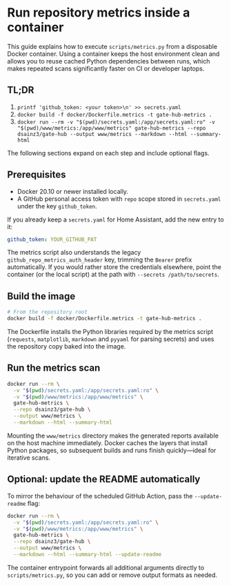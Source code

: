 # Run repository metrics inside a container

This guide explains how to execute `scripts/metrics.py` from a disposable Docker
container. Using a container keeps the host environment clean and allows you to
reuse cached Python dependencies between runs, which makes repeated scans
significantly faster on CI or developer laptops.

## TL;DR

1. `printf 'github_token: <your token>\n' >> secrets.yaml`
2. `docker build -f docker/Dockerfile.metrics -t gate-hub-metrics .`
3. `docker run --rm -v "$(pwd)/secrets.yaml:/app/secrets.yaml:ro" -v "$(pwd)/www/metrics:/app/www/metrics" gate-hub-metrics --repo dsainz3/gate-hub --output www/metrics --markdown --html --summary-html`

The following sections expand on each step and include optional flags.

## Prerequisites

- Docker 20.10 or newer installed locally.
- A GitHub personal access token with `repo` scope stored in `secrets.yaml`
  under the key `github_token`.

If you already keep a `secrets.yaml` for Home Assistant, add the new entry to it:

```yaml
github_token: YOUR_GITHUB_PAT
```

The metrics script also understands the legacy
`github_repo_metrics_auth_header` key, trimming the `Bearer` prefix
automatically. If you would rather store the credentials elsewhere, point the
container (or the local script) at the path with `--secrets /path/to/secrets`.

## Build the image

```bash
# From the repository root
docker build -f docker/Dockerfile.metrics -t gate-hub-metrics .
```

The Dockerfile installs the Python libraries required by the metrics script
(`requests`, `matplotlib`, `markdown` and `pyyaml` for parsing secrets) and
uses the repository copy baked into the image.

## Run the metrics scan

```bash
docker run --rm \
  -v "$(pwd)/secrets.yaml:/app/secrets.yaml:ro" \
  -v "$(pwd)/www/metrics:/app/www/metrics" \
  gate-hub-metrics \
  --repo dsainz3/gate-hub \
  --output www/metrics \
  --markdown --html --summary-html
```

Mounting the `www/metrics` directory makes the generated reports available on
the host machine immediately. Docker caches the layers that install Python
packages, so subsequent builds and runs finish quickly—ideal for iterative
scans.

## Optional: update the README automatically

To mirror the behaviour of the scheduled GitHub Action, pass the
`--update-readme` flag:

```bash
docker run --rm \
  -v "$(pwd)/secrets.yaml:/app/secrets.yaml:ro" \
  -v "$(pwd)/www/metrics:/app/www/metrics" \
  gate-hub-metrics \
  --repo dsainz3/gate-hub \
  --output www/metrics \
  --markdown --html --summary-html --update-readme
```

The container entrypoint forwards all additional arguments directly to
`scripts/metrics.py`, so you can add or remove output formats as needed.
